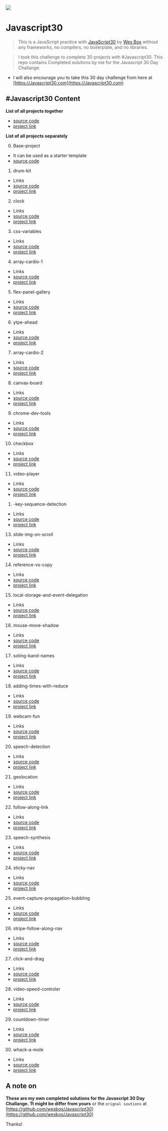 ![](https://javascript30.com/images/JS3-social-share.png)

# Javascript30

> This is a JavaScript practice with [JavaScript30](https://javascript30.com/) by [Wes Bos](https://github.com/wesbos) without any frameworks, no compilers, no boilerplate, and no libraries.

>I took this challenge to complete 30 projects with #Javascript30. This repo contains Completed solutions by me for the Javascript 30 Day Challange.

- I will also encourage you to take this 30 day challenge from here at
[https://Javascript30.com](https://Javascript30.com)

##  #Javascript30 Content 

**List of all projects together**
* [source code]()
* [project link]()

**List of all projects separately**

00. Base-project 
- It can be used as a starter template
- [source code]()

01. drum-kit
- Links
- [source code]()
- [project link]()

02. clock
- Links
- [source code]()
- [project link]()

03. css-variables
- Links
- [source code]()
- [project link]()

04. array-cardio-1
- Links
- [source code]()
- [project link]()

05. flex-panel-gallery
- Links
- [source code]()
- [project link]()

06. ytpe-ahead
- Links
- [source code]()
- [project link]()

07. array-cardio-2
- Links
- [source code]()
- [project link]()

08. canvas-board
- Links
- [source code]()
- [project link]()

09. chrome-dev-tools
- Links
- [source code]()
- [project link]()

10. checkbox
- Links
- [source code]()
- [project link]()

11. video-player
- Links
- [source code]()
- [project link]()
 1. -key-sequence-detection
- Links
- [source code]()
- [project link]()

13. slide-img-on-scroll
- Links
- [source code]()
- [project link]()

14. reference-vs-copy
- Links
- [source code]()
- [project link]()

15. local-storage-and-event-delegation
- Links
- [source code]()
- [project link]()

16. mouse-move-shadow
- Links
- [source code]()
- [project link]()

17. soting-band-names
- Links
- [source code]()
- [project link]()

18. adding-times-with-reduce
- Links
- [source code]()
- [project link]()

19. webcam-fun
- Links
- [source code]()
- [project link]()

20. speech-detection
- Links
- [source code]()
- [project link]()

21. geolocation
- Links
- [source code]()
- [project link]()

22. follow-along-link
- Links
- [source code]()
- [project link]()

23. speech-synthesis
- Links
- [source code]()
- [project link]()

24. sticky-nav
- Links
- [source code]()
- [project link]()

25. event-capture-propagation-bubbling
- Links
- [source code]()
- [project link]()

26. stripe-follow-along-nav
- Links
- [source code]()
- [project link]()

27. click-and-drag
- Links
- [source code]()
- [project link]()

28. video-speed-controler
- Links
- [source code]()
- [project link]()

29. countdown-timer
- Links
- [source code]()
- [project link]()

30. whack-a-mole
- Links
- [source code]()
- [project link]()


## A note on

**These are  my own completed solutions for the Javascript 30 Day Challange. Tt might be differ from yours** or the `orignal soutions` at [https://github.com/wesbos/Javascript30](https://github.com/wesbos/Javascript30)

Thanks!